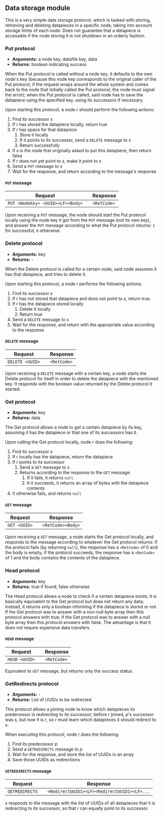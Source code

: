 ## Data storage module

This is a very simple data storage protocol, which is tasked with storing, retrieving and deleting datapieces in a specific node, taking into account storage limits of each node. Does not guarantee that a datapiece is accessible if the node storing it is not shutdown in an orderly fashion.

### Put protocol

- **Arguments:** a node key, datafile key, data
- **Returns:** boolean indicating success

When the Put protocol is called without a node key, it defaults to the own node's key (because this node key corresponds to the original caller of the Put protocol; if the request wraps around the whole system and comes back to the node that initially called the Put protocol, the node must signal the error); when the Put protocol is called, said node has to save the datapiece using the specified key, using its successors if necessary.

Upon starting this protocol, a node $r$ should perform the following actions:

1. Find its successor $s$
2. If $r$ has stored the datapiece locally, return true
3. If $r$ has space for that datapiece
   1. Store it locally
   2. If it points to its successor, send a `DELETE` message to $s$
   3. Return successfully
4. If $s$ is the node that originally asked to put this datapiece, then return false
5. If $r$ does not yet point to $s$, make it point to $s$
6. Send a `PUT` message to $s$
7. Wait for the response, and return according to the message's response

#### `PUT` message

| **Request**                      | | **Response** |
|----------------------------------|-|--------------|
| `PUT <NodeKey> <UUID><LF><Body>` | | `<RetCode>`  |

Upon receiving a `PUT` message, the node should start the Put protocol locally using the node key it got from the `PUT` message (not its own key), and answer the `PUT` message according to what the Put protocol returns: `1` for successful, `0` otherwise.

### Delete protocol

- **Arguments:** key
- **Returns:** -

When the Delete protocol is called for a certain node, said node assumes it has that datapiece, and tries to delete it.

Upon starting this protocol, a node $r$ performs the following actions:

1. Find its successor $s$
2. If $r$ has not stored that datapiece and does not point to $s$, return true.
3. If $r$ has the datapiece stored locally
   1. Delete it locally
   2. Return true
4. Send a `DELETE` message to $s$
5. Wait for the response, and return with the appropriate value according to the response

#### `DELETE` message

| **Request**     | | **Response** |
|-----------------|-|--------------|
| `DELETE <UUID>` | | `<RetCode>`  |

Upon receiving a `DELETE` message with a certain key, a node starts the Delete protocol for itself in order to delete the datapiece with the mentioned key. It responds with the boolean value returned by the Delete protocol it started.

### Get protocol

- **Arguments:** key
- **Returns:** data

The Get protocol allows a node to get a certain datapiece by its key, assuming it has the datapiece or that one of its successors has it.

Upon calling the Get protocol locally, node $r$ does the following:

1. Find its successor $s$
2. If $r$ locally has the datapiece, return the datapiece
3. If $r$ points to its successor
     1. Send a `GET` message to $s$
     2. Returns according to the response to the `GET` message:
        1. If it fails, it returns `null`
        2. It it succeeds, it returns an array of bytes with the datapiece contents
4. It otherwise fails, and returns `null`

#### `GET` message

| **Request**  | | **Response**      |
|--------------|-|-------------------|
| `GET <UUID>` | | `<RetCode><Body>` |

Upon receiving a `GET` message, a node starts the Get protocol locally, and responds to the message according to whatever the Get protocol returns: if the protocol fails (by returning `null`), the response has a `<RetCode>` of 0 and the body is empty; if the protocol succeeds, the response has a `<RetCode>` of 1 and the body contains the contents of the datapiece.

### Head protocol

- **Arguments:** key
- **Returns:** true if found, false otherwise

The Head protocol allows a node to check if a certain datapiece exists; it is basically equivalent to the Get protocol but does not return any data; instead, it returns only a boolean informing if the datapiece is stored or not. If the Get protocol was to answer with a non-null byte array then this protocol answers with true; if the Get protocol was to answer with a null byte array then this protocol answers with false. The advantage is that it does not require expensive data transfers.

#### `HEAD` message

| **Request**   | | **Response** |
|---------------|-|--------------|
| `HEAD <UUID>` | | `<RetCode>`  |

Equivalent to `GET` message, but returns only the success status.

### GetRedirects protocol

- **Arguments:** -
- **Returns:** List of UUIDs to be redirected

This protocol allows a joining node to know which datapieces its predecessor is redirecting to its successor; before $r$ joined, $p$'s successor was $s$, but now it is $r$, so $r$ must learn which datapieces it should redirect to $s$.

When executing this protocol, node $r$ does the following:

1. Find its predecessor $p$
2. Send a `GETREDIRECTS` message to $p$
3. Wait for the response, and store the list of UUIDs in an array
4. Save those UUIDs as redirections

#### `GETREDIRECTS` message

| **Request**    | | **Response**                                |
|----------------|-|---------------------------------------------|
| `GETREDIRECTS` | | `<RedirectUUID1><LF><RedirectUUID1><LF>...` |

$s$ responds to the message with the list of UUIDs of all datapieces that it is redirecting to its successor, so that $r$ can equally point to its successor.

<!--
### Hello protocol

- **Arguments:** -
- **Returns:** -

The Hello protocol allows a node to notify all nodes in the network that it just joined the network. This is particularly useful if said node exited the chord without notifying other nodes and without moving its keys to its successor; the network can still answer queries because several replicas are probably stored in different nodes (they might also end up in the same node that is down, although it is highly unlikely), but when the shutdown node comes back online it might have issues with not having deleted files that were deleted while it was down.

When called, the Hello protocol sends to the successor a message with format

```
HELLO <SenderId>
```

and closes the socket.

When a node receives a `HELLO` message it should:

- Close the incoming socket.
- Open a new socket to its successor.
- Forward the message to its successor.
- Close the socket to the successor.

When a node receives a `HELLO` message with its own `<SenderId>` it ignores the message, as it means the message has gone all the way around the system.
-->
